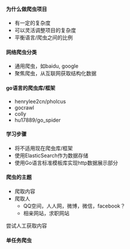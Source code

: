#### 为什么做爬虫项目
- 有一定的复杂度
- 可以灵活调整项目的复杂度
- 平衡语言/爬虫之间的比例

#### 网络爬虫分类
- 通用爬虫，如baidu, google
- 聚焦爬虫，从互联网获取结构化数据

#### go语言的爬虫库/框架
- henrylee2cn/pholcus
- gocrawl
- colly
- hu17889/go_spider


#### 学习步骤
- 将不适用现在爬虫库/框架
- 使用ElasticSearch作为数据存储
- 使用Go语言标准模板库实现http数据展示部分

#### 爬虫的主题
- 爬取内容
- 爬取人
    - QQ空间，人人网，微博，微信，facebook？
    - 相亲网站，求职网站
    
尝试人工获取内容  



#### 单任务爬虫  